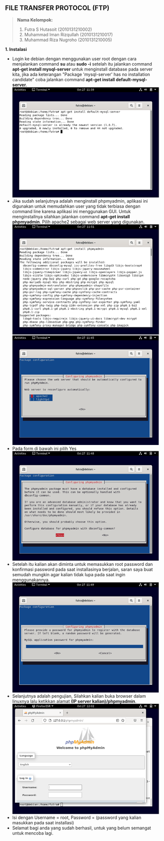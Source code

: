 ## FILE TRANSFER PROTOCOL (FTP)
> **Nama Kelompok:**
> 1. Futra S Hutasoit (2010131210002)
> 2. Muhammad Iman Rizqullah (2010131210017)
> 3. Muhammad Riza Nugroho (2010131210005)

**1. Instalasi**
+ Login ke debian dengan menggunakan user root dengan cara menjalankan command **su** atau **sudo -i** setelah itu jalankan command **apt-get install mysql-server** untuk menginstall database pada server kita, jika ada keterangan "Package 'mysql-server' has no installation candidate" coba jalankan command **apt-get install default-mysql-server**.
![Image](img/AST7_1.png)
+ Jika sudah selanjutnya adalah menginstall phpmyadmin, aplikasi ini digunakan untuk memudahkan user yang tidak terbiasa dengan command line karena aplikasi ini menggunakan GUI. Untuk menginstallnya silahkan jalankan command **apt-get install phpmyadmin**. Pilih apache2 sebagai web server yang digunakan.
![Image](img/AST7_2.png)
![Image](img/AST7_3.png)
+ Pada form di bawah ini pilih Yes
![Image](img/AST7_4.png)
+ Setelah itu kalian akan diminta untuk memasukkan root password dan konfirmasi password pada saat installasinya berjalan, saran saya buat semudah mungkin agar kalian tidak lupa pada saat ingin menggunakannya.
![Image](img/AST7_5.png)
+ Selanjutnya adalah pengujian, Silahkan kalian buka browser dalam linuxnya lalu ketikkan alamat **(IP server kalian)/phpmyadmin**.
![Image](img/AST7_6.png)
+ Isi dengan Username = root, Password = (password yang kalian masukkan pada saat installasi)
+ Selamat bagi anda yang sudah berhasil, untuk yang belum semangat untuk mencoba lagi.